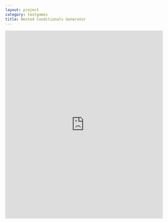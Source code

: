 ```yaml
---
layout: project
category: textgames
title: Nested Conditionals Generator
---
```



<iframe src="https://trinket.io/embed/python3/e44bf12b75?outputOnly=true&runOption=run&start=result" width="100%" height="600" frameborder="0" marginwidth="0" marginheight="0" allowfullscreen></iframe>

